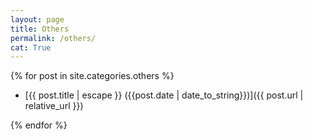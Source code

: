 ```yaml
---
layout: page
title: Others
permalink: /others/
cat: True
---
```

{% for post in site.categories.others %} 

* [{{ post.title | escape }} ({{post.date | date_to_string}})]({{ post.url | relative_url }})

{% endfor %}